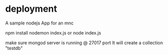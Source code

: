 # deployment
A sample nodejs App for an mnc

npm install
nodemon index.js 
or 
node index.js


make sure mongod server is running @ 27017 port
It will create a collection "testdb" 
